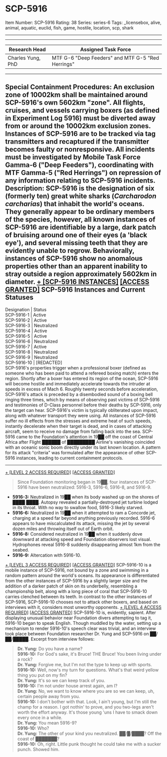 # SCP-5916
Item Number: SCP-5916
Rating: 38
Series: series-6
Tags: _licensebox, alive, animal, aquatic, euclid, fish, game, hostile, location, scp, shark

---

* * *
**Research Head** | **Assigned Task Force**  
---|---  
Charles Yung, PhD | MTF G-6 "Deep Feeders" and MTF G-5 "Red Herrings"  
* * *
**Special Containment Procedures:** An exclusion zone of 10002km shall be maintained around SCP-5916's own 5602km "zone". All flights, cruises, and vessels carrying boxers (as defined in Experiment Log 5916) must be diverted away from or around the 10002km exclusion zones. Instances of SCP-5916 are to be tracked via tag transmitters and recaptured if the transmitter becomes faulty or nonresponsive. All incidents must be investigated by Mobile Task Force Gamma-6 ("Deep Feeders"), coordinating with MTF Gamma-5 ("Red Herrings") on repression of any information relating to SCP-5916 incidents.
**Description:** SCP-5916 is the designation of six (formerly ten) great white sharks (_Carcharodon carcharias_) that inhabit the world's oceans. They generally appear to be ordinary members of the species, however, all known instances of SCP-5916 are identifiable by a large, dark patch of bruising around one of their eyes (a 'black eye'), and several missing teeth that they are evidently unable to regrow. Behaviorally, instances of SCP-5916 show no anomalous properties other than an apparent inability to stray outside a region approximately 5602km in diameter.
[\+ [SCP-5916 INSTANCES]](javascript:;)
[[ACCESS GRANTED]](javascript:;)
SCP-5916 Instances and Current Statuses  
---  
Designation | Status  
SCP-5916-1 | Active  
SCP-5916-2 | Active  
SCP-5916-3 | Neutralized  
SCP-5916-4 | Active  
SCP-5916-5 | Active  
SCP-5916-6 | Neutralized  
SCP-5916-7 | Active  
SCP-5916-8 | Neutralized  
SCP-5916-9 | Neutralized  
SCP-5916-10 | [REDACTED]  
SCP-5916's properties trigger when a professional boxer (defined as someone who has been paid to attend a refereed boxing match) enters the region.
Shortly after a boxer has entered its region of the ocean, SCP-5916 will become hostile and immediately accelerate towards the intruder at speeds in excess of Mach 6. Roughly twenty seconds before acceleration, SCP-5916's attack is preceded by a disembodied sound of a boxing bell ringing three times, which by means of observing past victims of SCP-5916 and testimonies of D-Class personnel before their deaths by SCP-5916, only the target can hear.
SCP-5916's victim is typically obliterated upon impact, along with whatever transport they were using. All instances of SCP-5916 suffer no ill effects from the stresses and extreme heat of such speeds, instantly decelerate when their target is dead, and in cases of attacking aircraft, seem to receive no damage from falling back into the sea.
SCP-5916 came to the Foundation's attention in 19██ off the coast of Central Africa after Flight ██████ of █████████ Airline's vanishing coincided with an oceanic sonic boom directly under its last known location. A pattern for its attack "criteria" was formulated after the appearance of other SCP-5916 instances, leading to current containment protocols.
* * *
[\+ [LEVEL 2 ACCESS REQUIRED]](javascript:;)
[[ACCESS GRANTED]](javascript:;)
> Since Foundation monitoring began in 19██, four instances of SCP-5916 have been neutralized: 5916-3, 5916-6, 5916-8, and 5916-9.
  * **5916-3:** Neutralized in 19██ when its body washed up on the shores of ████ ████. Autopsy revealed a partially-destroyed jet turbine lodged in its throat. With no way to swallow food, 5916-3 likely starved.
  * **5916-6:** Neutralized in 19██ when it attempted to ram a Concorde jet, charging at a speed far beyond anything previously recorded. 5916-6 appears to have miscalculated its attack, missing the jet by several dozen miles and throwing itself out of Earth orbit.
  * **5916-8:** Considered neutralized in 19██ when it suddenly dove downward at attacking speed and Foundation observers lost visual. Hydrophones reveal 5916-8 suddenly disappearing almost 1km from the seabed.
  * **5916-9:** Altercation with 5916-10.

[\+ [LEVEL 3 ACCESS REQUIRED]](javascript:;)
[[ACCESS GRANTED]](javascript:;)
SCP-5916-10 is a mobile instance of SCP-5916, not bound by a zone and swimming in a random pattern around the world's oceans. Its appearance is differentiated from the other instances of SCP-5916 by a slightly larger size and the addition of a darker patch of skin on its underbelly, resembling a championship belt, along with a long piece of coral that SCP-5916-10 carries clenched between its teeth.
In contrast to the other instances of SCP-5916, SCP-5916-10 chooses not to attack other boxers, and based on interviews with it, considers most unworthy opponents.
[\+ [LEVEL 4 ACCESS REQUIRED]](javascript:;)
[[ACCESS GRANTED]](javascript:;)
SCP-5916-10 is, evidently, sapient. After displaying unusual behavior near Foundation divers attempting to tag it, 5916-10 began to speak English. Though muddled by the water, setting up a mechanism to render 5916-10's speech clear was trivial, and an interview took place between Foundation researcher Dr. Yung and SCP-5916 on ██/██/█████. Excerpt from interview follows:
> **Dr. Yung:** Do you have a name?  
>  **5916-10:** For God's sake, it's Bruce! THE Bruce! You been living under a rock?  
>  **Dr. Yung:** Forgive me, but I'm not the type to keep up with sports.  
>  **5916-10:** Well, now's my turn for questions. What's that weird yellow thing you put on my fin?  
>  **Dr. Yung:** It's so we can keep track of you.  
>  **5916-10:** I'm not under house arrest again, am I?  
>  **Dr. Yung:** No, we want to know where you are so we can keep, uh, certain people away from you.  
>  **5916-10:** I don't bother with that. Look, I ain't young, but I'm still the champ for a reason. I got nothin' to prove, and you two-legs aren't worth the effort anyway. It's those young 'uns I have to smack down every once in a while.  
>  **Dr. Yung:** You mean 5916-9?  
>  **5916-10:** Who?  
>  **Dr. Yung:** The other of your kind you neutralized. ██/█/████? Off the coast of ███████?  
>  **5916-10:** Oh, right. Little punk thought he could take me with a sucker punch. Showed him.